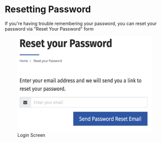 # Resetting Password

If you're having trouble remembering your password, you can reset your password via "Reset Your Password" form

<figure>
    <img src="/assets/reset-your-password.png" height="300" />
    <figcaption>Login Screen</figcaption>
</figure>


